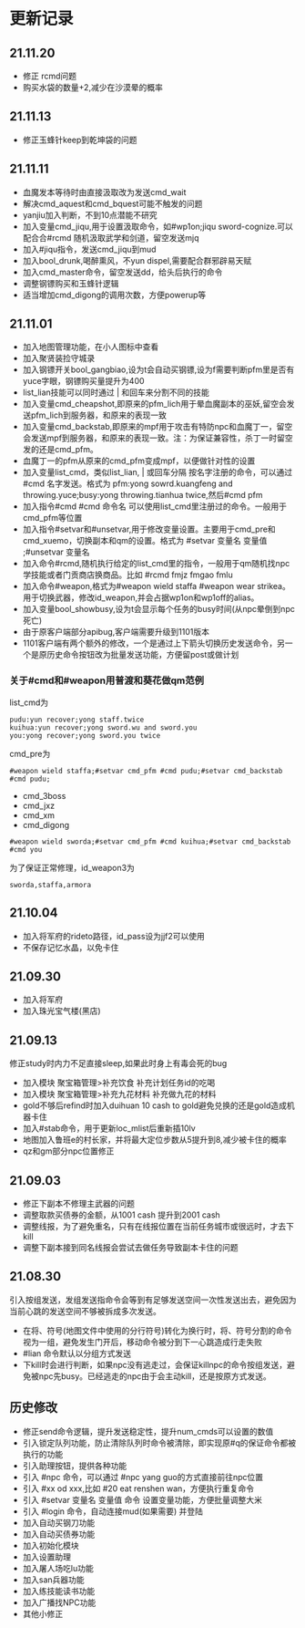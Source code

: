 # 更新记录

## 21.11.20
* 修正 rcmd问题
* 购买水袋的数量+2,减少在沙漠晕的概率
## 21.11.13
* 修正玉蜂针keep到乾坤袋的问题
## 21.11.11
* 血魔发本等待时由直接汲取改为发送cmd_wait
* 解决cmd_aquest和cmd_bquest可能不触发的问题
* yanjiu加入判断，不到10点潜能不研究
* 加入变量cmd_jiqu,用于设置汲取命令，如#wp1on;jiqu sword-cognize.可以配合合#rcmd 随机汲取武学和剑道，留空发送mjq
* 加入#jiqu指令，发送cmd_jiqu到mud
* 加入bool_drunk,喝醉熏风，不yun dispel,需要配合群邪辟易天赋
* 加入cmd_master命令，留空发送dd，给头后执行的命令
* 调整钢镖购买和玉蜂针逻辑
* 适当增加cmd_digong的调用次数，方便powerup等
## 21.11.01
* 加入地图管理功能，在小人图标中查看
* 加入聚贤装捡守城录
* 加入钢镖开关bool_gangbiao,设为t会自动买钢镖,设为f需要判断pfm里是否有yuce字眼，钢镖购买量提升为400
* list_lian技能可以同时通过 | 和回车来分割不同的技能
* 加入变量cmd_cheapshot,即原来的pfm_lich用于晕血魔副本的巫妖,留空会发送pfm_lich到服务器，和原来的表现一致
* 加入变量cmd_backstab,即原来的mpf用于攻击有特防npc和血魔丁一，留空会发送mpf到服务器，和原来的表现一致。注：为保证兼容性，杀丁一时留空发的还是cmd_pfm。
* 血魔丁一的pfm从原来的cmd_pfm变成mpf，以便做针对性的设置
* 加入变量list_cmd，类似list_lian, | 或回车分隔 按名字注册的命令，可以通过 #cmd 名字发送。格式为 pfm:yong sowrd.kuangfeng and throwing.yuce;busy:yong throwing.tianhua twice,然后#cmd pfm
* 加入指令#cmd #cmd 命令名 可以使用list_cmd里注册过的命令。一般用于cmd_pfm等位置
* 加入指令#setvar和#unsetvar,用于修改变量设置。主要用于cmd_pre和cmd_xuemo，切换副本和qm的设置。格式为 #setvar 变量名 变量值 ;#unsetvar 变量名
* 加入命令#rcmd,随机执行给定的list_cmd里的指令，一般用于qm随机找npc学技能或者门贡商店换商品。比如 #rcmd fmjz fmgao fmlu
* 加入命令#weapon,格式为#weapon wield staffa #weapon wear strikea。用于切换武器，修改id_weapon,并会占据wp1on和wp1off的alias。
* 加入变量bool_showbusy,设为t会显示每个任务的busy时间(从npc晕倒到npc死亡)
* 由于原客户端部分apibug,客户端需要升级到1101版本
* 1101客户端有两个额外的修改，一个是通过上下箭头切换历史发送命令，另一个是原历史命令按钮改为批量发送功能，方便留post或做计划

### 关于#cmd和#weapon用普渡和葵花做qm范例

list_cmd为

```
pudu:yun recover;yong staff.twice
kuihua:yun recover;yong sword.wu and sword.you
you:yong recover;yong sword.you twice
```

cmd_pre为
```
#weapon wield staffa;#setvar cmd_pfm #cmd pudu;#setvar cmd_backstab #cmd pudu;
```

* cmd_3boss
* cmd_jxz
* cmd_xm
* cmd_digong
```
#weapon wield sworda;#setvar cmd_pfm #cmd kuihua;#setvar cmd_backstab #cmd you 
```
为了保证正常修理，id_weapon3为
```
sworda,staffa,armora
```
## 21.10.04
* 加入将军府的rideto路径，id_pass设为jjf2可以使用
* 不保存记忆水晶，以免卡住
## 21.09.30
* 加入将军府
* 加入珠光宝气楼(黑店)
## 21.09.13
修正study时内力不足直接sleep,如果此时身上有毒会死的bug
* 加入模块 聚宝箱管理>补充饮食 补充计划任务id的吃喝
* 加入模块 聚宝箱管理>补充九花材料 补充做九花的材料
* gold不够后refind时加入duihuan 10 cash to gold避免兑换的还是gold造成机器卡住
* 加入#stab命令，用于更新loc_mlist后重新插10lv
* 地图加入鲁班e的村长家，并将最大定位步数从5提升到8,减少被卡住的概率
* qz和gm部分npc位置修正

## 21.09.03
* 修正下副本不修理主武器的问题
* 调整取款买债券的金额，从1001 cash 提升到2001 cash
* 调整线报，为了避免重名，只有在线报位置在当前任务城市或很远时，才去下kill
* 调整下副本接到同名线报会尝试去做任务导致副本卡住的问题
## 21.08.30

引入按组发送，发组发送指命令会等到有足够发送空间一次性发送出去，避免因为当前心跳的发送空间不够被拆成多次发送。

* 在将、符号(地图文件中使用的分行符号)转化为换行时，将、符号分割的命令视为一组，避免发生门开后，移动命令被分到下一心跳造成行走失败
* #lian 命令默认以分组方式发送
* 下kill时会进行判断，如果npc没有逃走过，会保证killnpc的命令按组发送，避免被npc先busy。已经逃走的npc由于会主动kill，还是按原方式发送。

## 历史修改

* 修正send命令逻辑，提升发送稳定性，提升num_cmds可以设置的数值
* 引入锁定队列功能，防止清除队列时命令被清除，即实现原#q的保证命令都被执行的功能
* 引入助理按钮，提供各种功能
* 引入 #npc 命令，可以通过 #npc yang guo的方式直接前往npc位置
* 引入 #xx od xxx,比如 #20 eat renshen wan，方便执行重复命令
* 引入 #setvar 变量名 变量值 命令 设置变量功能，方便批量调整大米
* 引入 #login 命令，自动连接mud(如果需要) 并登陆
* 加入自动买钢刀功能
* 加入自动买债券功能
* 加入初始化模块
* 加入设置助理
* 加入屠人场吃lu功能
* 加入san兵器功能
* 加入练技能读书功能
* 加入广播找NPC功能
* 其他小修正
